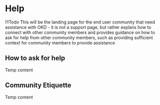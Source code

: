 # Help

!!!Todo
    This will be the landing page for the end user community that need assistance with OKD - it is not a support page, but rather explans how to connect with other community members and provides guidance on how to ask for help from other community members, such as providing sufficient context for community members to provide assistance

## How to ask for help

Temp content

## Community Etiquette

Temp content


